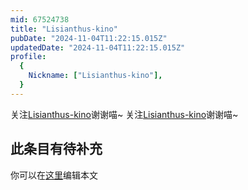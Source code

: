 ```yaml
---
mid: 67524738
title: "Lisianthus-kino"
pubDate: "2024-11-04T11:22:15.015Z"
updatedDate: "2024-11-04T11:22:15.015Z"
profile:
  {
    Nickname: ["Lisianthus-kino"],
  }
---
```


关注[Lisianthus-kino](https://space.bilibili.com/67524738)谢谢喵~ 关注[Lisianthus-kino](https://space.bilibili.com/67524738)谢谢喵~

## 此条目有待补充
你可以在[这里](https://github.com/Yuhanawa/VTuber.ICU-Content/edit/master/v/Lisianthus-kino/index.md)编辑本文
